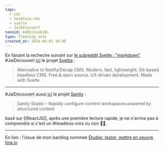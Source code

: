 ```yaml
---
tags:
  - cms
  - headless-cms
  - svelte
  - JaiDécouvert
nanoid: k4bbi2uob18c
type: fleeting_note
created_at: 2024-05-01 10:05
---
```

En faisant la recheche suivant sur [le subreddit Svelte : "markdown"](https://old.reddit.com/r/sveltejs/search?q=markdown&restrict_sr=on&include_over_18=on&sort=relevance&t=all) #JaiDécouvert [ici](https://old.reddit.com/r/sveltejs/comments/15ttwsg/blog_markdown_vs_sanity_headless_cms/) le projet [Sveltia](https://github.com/sveltia/sveltia-cms) :

> Alternative to Netlify/Decap CMS. Modern, fast, lightweight, Git-based headless CMS. Free & open source. UX-driven development. Made with Svelte. 

---

#JaiDécouvert aussi [ici](https://old.reddit.com/r/sveltejs/comments/15ttwsg/blog_markdown_vs_sanity_headless_cms/) le projet [Sanity](https://github.com/sanity-io/sanity) :

>  Sanity Studio – Rapidly configure content workspaces powered by structured content 

basé sur [[ReactJS]], après une première lecture rapide, je ne n'arrive pas à comprendre si c'est un #headless-cms ou non 🙅‍♀️.

---

En lien : l'issue de mon backlog nommée [Étudier, tester, mettre en oeuvre tina.io](https://github.com/stephane-klein/backlog/issues/135)

